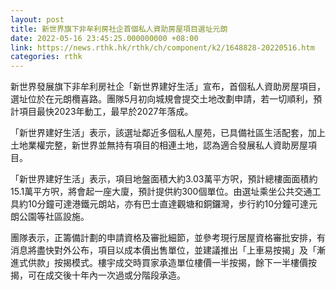 ```yaml
---
layout: post
title: 新世界旗下非牟利房社企首個私人資助房屋項目選址元朗
date: 2022-05-16 23:45:25.000000000 +08:00
link: https://news.rthk.hk/rthk/ch/component/k2/1648828-20220516.htm
categories: rthk
---
```


新世界發展旗下非牟利房社企「新世界建好生活」宣布，首個私人資助房屋項目，選址位於在元朗欖喜路。團隊5月初向城規會提交土地改劃申請，若一切順利，預計項目最快2023年動工，最早於2027年落成。

「新世界建好生活」表示，該選址鄰近多個私人屋苑，已具備社區生活配套，加上土地業權完整，新世界並無持有項目的相連土地，認為適合發展私人資助房屋項目。

「新世界建好生活」表示，項目地盤面積大約3.03萬平方呎，預計總樓面面積約15.1萬平方呎，將會起一座大廈，預計提供約300個單位。由選址乘坐公共交通工具約10分鐘可達港鐵元朗站，亦有巴士直達觀塘和銅鑼灣，步行約10分鐘可達元朗公園等社區設施。

團隊表示，正籌備計劃的申請資格及審批細節，並參考現行居屋資格審批安排，有消息將盡快對外公布，項目以成本價出售單位，並建議推出「上車易按揭」及「漸進式供款」按揭模式。樓宇成交時買家承造單位樓價一半按揭，餘下一半樓價按揭，可在成交後十年內一次過或分階段承造。
